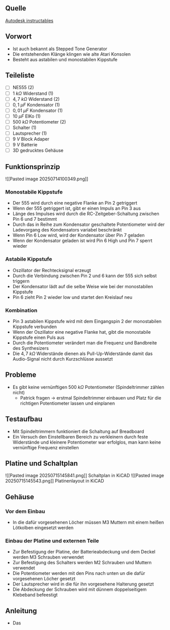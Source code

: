 ## Quelle
[Autodesk instructables](https://www.instructables.com/Atari-Punk-Console-Synthesizer/)
## Vorwort
- Ist auch bekannt als Stepped Tone Generator
- Die entstehenden Klänge klingen wie alte Atari Konsolen
- Besteht aus astabilen und monostabilen Kippstufe
## Teileliste
- [ ] NE555 (2)
- [ ] $1\ k\Omega$ Widerstand (1)
- [ ] $4,7\ k\Omega$ Widerstand (2)
- [ ] $0,1\ \mu F$ Kondensator (1)
- [ ] $0,01\ \mu F$ Kondensator (1)
- [ ] $10\ \mu F$ ElKo (1)
- [ ] $500\ k\Omega$ Potentiometer (2)
- [ ] Schalter (1)
- [ ] Lautsprecher (1)
- [ ] $9\ V$ Block Adaper
- [ ] $9\ V$ Batterie
- [ ] 3D gedrucktes Gehäuse
## Funktionsprinzip
![[Pasted image 20250714100349.png]]
### Monostabile Kippstufe
- Der 555 wird durch eine negative Flanke an Pin 2 getriggert
- Wenn der 555 getriggert ist, gibt er einen Impuls an Pin 3 aus
- Länge des Impulses wird durch die RC-Zeitgeber-Schaltung zwischen Pin 6 und 7 bestimmt
- Durch das in Reihe zum Kondensator geschaltete Potentiometer wird der Ladevorgang des Kondensators variabel beschränkt
- Wenn Pin 6 Low wird, wird der Kondensator über Pin 7 geladen
- Wenn der Kondensator geladen ist wird Pin 6 High und Pin 7 sperrt wieder
### Astabile Kippstufe
- Oszillator der Rechtecksignal erzeugt
- Durch die Verbindung zwischen Pin 2 und 6 kann der 555 sich selbst triggern
- Der Kondensator lädt auf die selbe Weise wie bei der monostabilen Kippstufe
- Pin 6 zieht Pin 2 wieder low und startet den Kreislauf neu
### Kombination
- Pin 3 astabilen Kippstufe wird mit dem Eingangspin 2 der monostabilen Kippstufe verbunden
- Wenn der Oszillator eine negative Flanke hat, gibt die monostabile Kippstufe einen Puls aus
- Durch die Potentiometer verändert man die Frequenz und Bandbreite des Synthesizers
- Die $4,7\ k\Omega$ Widerstände dienen als Pull-Up-Widerstände damit das Audio-Signal nicht durch Kurzschlüsse aussetzt
## Probleme
- Es gibt keine vernünftigen $500\ k\Omega$ Potentiometer (Spindeltrimmer zählen nicht)
	- Patrick fragen -> erstmal Spindeltrimmer einbauen und Platz für die richtigen Potentiometer lassen und einplanen
## Testaufbau
- Mit Spindeltrimmern funktioniert die Schaltung auf Breadboard
- Ein Versuch den Einstellbaren Bereich zu verkleinern durch feste Widerstände und kleinere Potentiometer war erfolglos, man kann keine vernünftige Frequenz einstellen
## Platine und Schaltplan
![[Pasted image 20250715145841.png]]
Schaltplan in KiCAD
![[Pasted image 20250715145543.png]]
Platinenlayout in KiCAD
## Gehäuse
### Vor dem Einbau
- In die dafür vorgesehenen Löcher müssen M3 Muttern mit einem heißen Lötkolben eingesetzt werden
### Einbau der Platine und externen Teile
- Zur Befestigung der Platine, der Batterieabdeckung und dem Deckel werden M3 Schrauben verwendet
- Zur Befestigung des Schalters werden M2 Schrauben und Muttern verwendet
- Die Potentiometer werden mit den Pins nach unten un die dafür vorgesehenen Löcher gesetzt
- Der Lautsprecher wird in die für ihn vorgesehene Halterung gesetzt
- Die Abdeckung der Schrauben wird mit dünnem doppelseitigem Klebeband befeestigt
## Anleitung
- Das